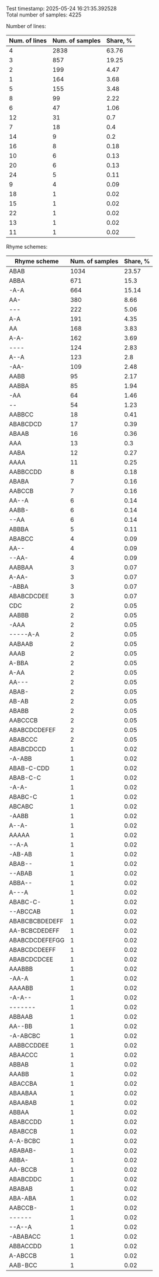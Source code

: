 Test timestamp: 2025-05-24 16:21:35.392528  
Total number of samples: 4225  


Number of lines:

| Num. of lines | Num. of samples | Share, % |
|---------------|-----------------|----------|
| 4             | 2838            | 63.76    |
| 3             | 857             | 19.25    |
| 2             | 199             | 4.47     |
| 1             | 164             | 3.68     |
| 5             | 155             | 3.48     |
| 8             | 99              | 2.22     |
| 6             | 47              | 1.06     |
| 12            | 31              | 0.7      |
| 7             | 18              | 0.4      |
| 14            | 9               | 0.2      |
| 16            | 8               | 0.18     |
| 10            | 6               | 0.13     |
| 20            | 6               | 0.13     |
| 24            | 5               | 0.11     |
| 9             | 4               | 0.09     |
| 18            | 1               | 0.02     |
| 15            | 1               | 0.02     |
| 22            | 1               | 0.02     |
| 13            | 1               | 0.02     |
| 11            | 1               | 0.02     |

Rhyme schemes:

| Rhyme scheme   | Num. of samples | Share, % |
|----------------|-----------------|----------|
| ABAB           | 1034            | 23.57    |
| ABBA           | 671             | 15.3     |
| -A-A           | 664             | 15.14    |
| AA-            | 380             | 8.66     |
| ---            | 222             | 5.06     |
| A-A            | 191             | 4.35     |
| AA             | 168             | 3.83     |
| A-A-           | 162             | 3.69     |
| ----           | 124             | 2.83     |
| A--A           | 123             | 2.8      |
| -AA-           | 109             | 2.48     |
| AABB           | 95              | 2.17     |
| AABBA          | 85              | 1.94     |
| -AA            | 64              | 1.46     |
| --             | 54              | 1.23     |
| AABBCC         | 18              | 0.41     |
| ABABCDCD       | 17              | 0.39     |
| ABAAB          | 16              | 0.36     |
| AAA            | 13              | 0.3      |
| AABA           | 12              | 0.27     |
| AAAA           | 11              | 0.25     |
| AABBCCDD       | 8               | 0.18     |
| ABABA          | 7               | 0.16     |
| AABCCB         | 7               | 0.16     |
| AA--A          | 6               | 0.14     |
| AABB-          | 6               | 0.14     |
| --AA           | 6               | 0.14     |
| ABBBA          | 5               | 0.11     |
| ABABCC         | 4               | 0.09     |
| AA--           | 4               | 0.09     |
| --AA-          | 4               | 0.09     |
| AABBAA         | 3               | 0.07     |
| A-AA-          | 3               | 0.07     |
| -ABBA          | 3               | 0.07     |
| ABABCDCDEE     | 3               | 0.07     |
| CDC            | 2               | 0.05     |
| AABBB          | 2               | 0.05     |
| -AAA           | 2               | 0.05     |
| -----A-A       | 2               | 0.05     |
| AABAAB         | 2               | 0.05     |
| AAAB           | 2               | 0.05     |
| A-BBA          | 2               | 0.05     |
| A-AA           | 2               | 0.05     |
| AA---          | 2               | 0.05     |
| ABAB-          | 2               | 0.05     |
| AB-AB          | 2               | 0.05     |
| ABABB          | 2               | 0.05     |
| AABCCCB        | 2               | 0.05     |
| ABABCDCDEFEF   | 2               | 0.05     |
| ABABCCC        | 2               | 0.05     |
| ABABCDCCD      | 1               | 0.02     |
| -A-ABB         | 1               | 0.02     |
| ABAB-C-CDD     | 1               | 0.02     |
| ABAB-C-C       | 1               | 0.02     |
| -A-A-          | 1               | 0.02     |
| ABABC-C        | 1               | 0.02     |
| ABCABC         | 1               | 0.02     |
| -AABB          | 1               | 0.02     |
| A--A-          | 1               | 0.02     |
| AAAAA          | 1               | 0.02     |
| --A-A          | 1               | 0.02     |
| -AB-AB         | 1               | 0.02     |
| ABAB--         | 1               | 0.02     |
| --ABAB         | 1               | 0.02     |
| ABBA--         | 1               | 0.02     |
| A---A          | 1               | 0.02     |
| ABABC-C-       | 1               | 0.02     |
| --ABCCAB       | 1               | 0.02     |
| ABABCBCBDEDEFF | 1               | 0.02     |
| AA-BCBCDEDEFF  | 1               | 0.02     |
| ABABCDCDEFEFGG | 1               | 0.02     |
| ABABCDCDEEFF   | 1               | 0.02     |
| ABABCDCDCEE    | 1               | 0.02     |
| AAABBB         | 1               | 0.02     |
| -AA-A          | 1               | 0.02     |
| AAAABB         | 1               | 0.02     |
| -A-A--         | 1               | 0.02     |
| -------        | 1               | 0.02     |
| ABBAAB         | 1               | 0.02     |
| AA--BB         | 1               | 0.02     |
| -A-ABCBC       | 1               | 0.02     |
| AABBCCDDEE     | 1               | 0.02     |
| ABAACCC        | 1               | 0.02     |
| ABBAB          | 1               | 0.02     |
| AAABB          | 1               | 0.02     |
| ABACCBA        | 1               | 0.02     |
| ABAABAA        | 1               | 0.02     |
| ABAABAB        | 1               | 0.02     |
| ABBAA          | 1               | 0.02     |
| ABABCCDD       | 1               | 0.02     |
| ABABCCB        | 1               | 0.02     |
| A-A-BCBC       | 1               | 0.02     |
| ABABAB-        | 1               | 0.02     |
| ABBA-          | 1               | 0.02     |
| AA-BCCB        | 1               | 0.02     |
| ABABCDDC       | 1               | 0.02     |
| ABABAB         | 1               | 0.02     |
| ABA-ABA        | 1               | 0.02     |
| AABCCB-        | 1               | 0.02     |
| ------         | 1               | 0.02     |
| --A--A         | 1               | 0.02     |
| -ABABACC       | 1               | 0.02     |
| ABBACCDD       | 1               | 0.02     |
| A-ABCCB        | 1               | 0.02     |
| AAB-BCC        | 1               | 0.02     |

